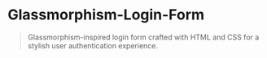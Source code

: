 # Glassmorphism-Login-Form
> Glassmorphism-inspired login form crafted with HTML and CSS for a stylish user authentication experience.
